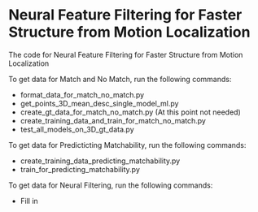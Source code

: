 # Neural Feature Filtering for Faster Structure from Motion Localization

The code for Neural Feature Filtering for Faster Structure from Motion Localization

To get data for Match and No Match, run the following commands:

- format_data_for_match_no_match.py
- get_points_3D_mean_desc_single_model_ml.py
- create_gt_data_for_match_no_match.py (At this point not needed)
- create_training_data_and_train_for_match_no_match.py
- test_all_models_on_3D_gt_data.py

To get data for Predicticting Matchability, run the following commands:

- create_training_data_predicting_matchability.py
- train_for_predicting_matchability.py

To get data for Neural Filtering, run the following commands:

- Fill in

